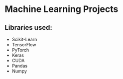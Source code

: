 # Machine Learning Projects

## Libraries used:
- Scikit-Learn
- TensorFlow
- PyTorch
- Keras
- CUDA
- Pandas
- Numpy
